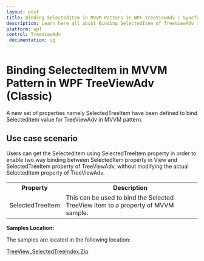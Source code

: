 ```yaml
---
layout: post
title: Binding SelectedItem in MVVM Pattern in WPF TreeViewAdv | Syncfusion
description: Learn here all about Binding SelectedItem of TreeViewAdv in MVVM Pattern support in Syncfusion WPF TreeViewAdv (Classic) control and more.
platform: wpf
control: TreeViewAdv
 documentation: ug
---
```

# Binding SelectedItem in MVVM Pattern in WPF TreeViewAdv (Classic)

A new set of properties namely SelectedTreeItem have been defined to bind SelectedItem value for TreeViewAdv in MVVM pattern.

## Use case scenario

Users can get the SelectedItem using SelectedTreeItem property in order to enable two way binding between SelectedItem property in View and SelectedTreeItem property of TreeViewAdv, without modifying the actual SelectedItem property of TreeViewAdv.

<table>
<tr>
<th>
Property</th><th>
Description</th></tr>
<tr>
<td>
SelectedTreeItem</td><td>
This can be used to bind the Selected TreeView Item to a property of MVVM sample.</td></tr>
</table>

**Samples Location:**

The samples are located in the following location:

[TreeView_SelectedTreeIndex.Zip](http://www.syncfusion.com/downloads/support/directtrac/general/ze/TreeView_SelectedTreeIndex_Demo-1906907709)

